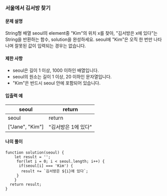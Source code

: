 ### 서울에서 김서방 찾기

#### 문제 설명
String형 배열 seoul의 element중 "Kim"의 위치 x를 찾아, "김서방은 x에 있다"는 String을 반환하는 함수, solution을 완성하세요. seoul에 "Kim"은 오직 한 번만 나타나며 잘못된 값이 입력되는 경우는 없습니다.

#### 제한 사항

- seoul은 길이 1 이상, 1000 이하인 배열입니다.
- seoul의 원소는 길이 1 이상, 20 이하인 문자열입니다.
- "Kim"은 반드시 seoul 안에 포함되어 있습니다.

#### 입출력 예
|seoul|return|
|---|---|
seoul	| return
["Jane", "Kim"]	|"김서방은 1에 있다"

#### 나의 풀이
```
function solution(seoul) {
    let result = '';
     for(let i = 0; i < seoul.length; i++) {
      if(seoul[i] === 'Kim') {
       result += `김서방은 ${i}에 있다`;
     }
    }
  return result;
}
```